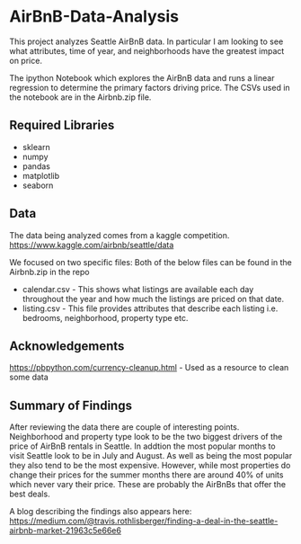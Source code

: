 # AirBnB-Data-Analysis
This project analyzes Seattle AirBnB data.  In particular I am looking to see what attributes, time of year, and neighborhoods have the greatest impact on price.

The ipython Notebook which explores the AirBnB data and runs a linear regression to determine the primary factors driving price.  The CSVs used in the notebook are in the Airbnb.zip file. 

## Required Libraries
* sklearn
* numpy
* pandas
* matplotlib
* seaborn

## Data
The data being analyzed comes from a kaggle competition.  
https://www.kaggle.com/airbnb/seattle/data

We focused on two specific files:
Both of the below files can be found in the Airbnb.zip in the repo

* calendar.csv - This shows what listings are available each day throughout the year and how much the listings are priced on that date.
* listing.csv   - This file provides attributes that describe each listing i.e. bedrooms, neighborhood, property type etc.

## Acknowledgements
https://pbpython.com/currency-cleanup.html - Used as a resource to clean some data

## Summary of Findings
After reviewing the data there are couple of interesting points.  Neighborhood and property type look to be the two biggest drivers
of the price of AirBnB rentals in Seattle.  In addtion the most popular months to visit Seattle look to be in July and August.
As well as being the most popular they also tend to be the most expensive.  However, while most properties do change their prices for
the summer months there are around 40% of units which never vary their price.  These are probably the AirBnBs that offer the best
deals.

A blog describing the findings also appears here: https://medium.com/@travis.rothlisberger/finding-a-deal-in-the-seattle-airbnb-market-21963c5e66e6

